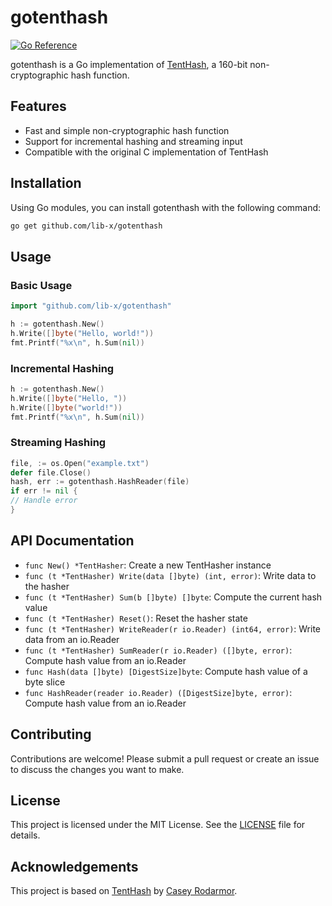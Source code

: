 # gotenthash

[![Go Reference](https://pkg.go.dev/badge/github.com/lib-x/gotenthash.svg)](https://pkg.go.dev/github.com/lib-x/gotenthash)

gotenthash is a Go implementation of [TentHash](https://github.com/cessen/tenthash), a 160-bit non-cryptographic hash function.

## Features

- Fast and simple non-cryptographic hash function
- Support for incremental hashing and streaming input
- Compatible with the original C implementation of TentHash

## Installation

Using Go modules, you can install gotenthash with the following command:

```bash
go get github.com/lib-x/gotenthash
```

## Usage

### Basic Usage

```go
import "github.com/lib-x/gotenthash"

h := gotenthash.New()
h.Write([]byte("Hello, world!"))
fmt.Printf("%x\n", h.Sum(nil))
```
### Incremental Hashing

```go
h := gotenthash.New()
h.Write([]byte("Hello, "))
h.Write([]byte("world!"))
fmt.Printf("%x\n", h.Sum(nil))
```

### Streaming Hashing

```go
file, := os.Open("example.txt")
defer file.Close()
hash, err := gotenthash.HashReader(file)
if err != nil {
// Handle error
}
```



## API Documentation

- `func New() *TentHasher`: Create a new TentHasher instance
- `func (t *TentHasher) Write(data []byte) (int, error)`: Write data to the hasher
- `func (t *TentHasher) Sum(b []byte) []byte`: Compute the current hash value
- `func (t *TentHasher) Reset()`: Reset the hasher state
- `func (t *TentHasher) WriteReader(r io.Reader) (int64, error)`: Write data from an io.Reader
- `func (t *TentHasher) SumReader(r io.Reader) ([]byte, error)`: Compute hash value from an io.Reader
- `func Hash(data []byte) [DigestSize]byte`: Compute hash value of a byte slice
- `func HashReader(reader io.Reader) ([DigestSize]byte, error)`: Compute hash value from an io.Reader


## Contributing

Contributions are welcome! Please submit a pull request or create an issue to discuss the changes you want to make.

## License

This project is licensed under the MIT License. See the [LICENSE](LICENSE) file for details.

## Acknowledgements

This project is based on [TentHash](https://github.com/cessen/tenthash) by [Casey Rodarmor](https://github.com/cessen).
